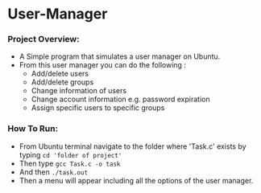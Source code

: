 # User-Manager
### Project Overview:
 * A Simple program that simulates a user manager on Ubuntu.
 * From this user manager you can do the following : 
      *   Add/delete users
      *   Add/delete groups
      *   Change information of users
      *   Change account information e.g. password expiration
      *   Assign specific users to specific groups
### How To Run:
* From Ubuntu terminal navigate to the folder where 'Task.c' exists by typing
 `cd 'folder of project'`
 * Then type `gcc Task.c -o task`
 * And then `./task.out`
 * Then a menu will appear including all the options of the user manager.
